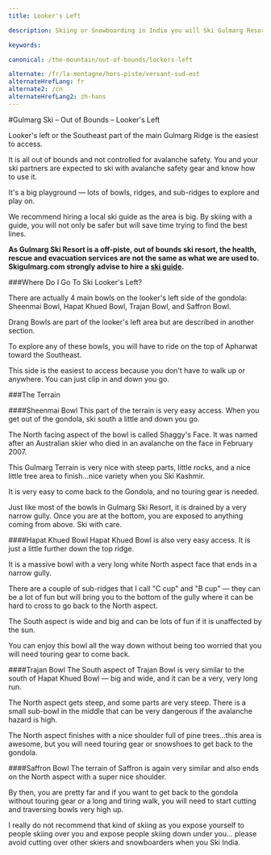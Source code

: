 ```yaml
---
title: Looker's Left

description: Skiing or Snowboarding in India you will Ski Gulmarg Resort. Looker's Left of Gulmarg Ski Resort is Huge and offers Runs of 1700+ Meters. I love Skiing Kashmir

keywords:

canonical: /the-mountain/out-of-bounds/lockers-left

alternate: /fr/la-montagne/hors-piste/versant-sud-est
alternateHrefLang: fr
alternate2: /cn
alternateHrefLang2: zh-hans
---
```


#Gulmarg Ski – Out of Bounds – Looker's Left

Looker's left or the Southeast part of the main Gulmarg Ridge is the easiest to access.

It is all out of bounds and not controlled for avalanche safety. You and your ski partners are expected to ski with avalanche safety gear and know how to use it.

It's a big playground — lots of bowls, ridges, and sub-ridges to explore and play on.

We recommend hiring a local ski guide as the area is big. By skiing with a guide, you will not only be safer but will save time trying to find the best lines.

**As Gulmarg Ski Resort is a off-piste, out of bounds ski resort, the health, rescue and evacuation services are not the same as what we are used to. Skigulmarg.com strongly advise to hire a [ski guide](/the-mountain/ski-guides).**

###Where Do I Go To Ski Looker's Left?

There are actually 4 main bowls on the looker's left side of the gondola: Sheenmai Bowl, Hapat Khued Bowl, Trajan Bowl, and Saffron Bowl.

Drang Bowls are part of the looker's left area but are described in another section.

To explore any of these bowls, you will have to ride on the top of Apharwat toward the Southeast.

This side is the easiest to access because you don't have to walk up or anywhere. You can just clip in and down you go.

###The Terrain

####Sheenmai Bowl
This part of the terrain is very easy access. When you get out of the gondola, ski south a little and down you go.

The North facing aspect of the bowl is called Shaggy's Face. It was named after an Australian skier who died in an avalanche on the face in February 2007.

This Gulmarg Terrain is very nice with steep parts, little rocks, and a nice little tree area to finish…nice variety when you Ski Kashmir.

It is very easy to come back to the Gondola, and no touring gear is needed.

Just like most of the bowls in Gulmarg Ski Resort, it is drained by a very narrow gully. Once you are at the bottom, you are exposed to anything coming from above. Ski with care.

####Hapat Khued Bowl
Hapat Khued Bowl is also very easy access. It is just a little further down the top ridge.

It is a massive bowl with a very long white North aspect face that ends in a narrow gully.

There are a couple of sub-ridges that I call "C cup" and "B cup" — they can be a lot of fun but will bring you to the bottom of the gully where it can be hard to cross to go back to the North aspect.

The South aspect is wide and big and can be lots of fun if it is unaffected by the sun.

You can enjoy this bowl all the way down without being too worried that you will need touring gear to come back.

####Trajan Bowl
The South aspect of Trajan Bowl is very similar to the south of Hapat Khued Bowl — big and wide, and it can be a very, very long run.

The North aspect gets steep, and some parts are very steep. There is a small sub-bowl in the middle that can be very dangerous if the avalanche hazard is high.

The North aspect finishes with a nice shoulder full of pine trees…this area is awesome, but you will need touring gear or snowshoes to get back to the gondola.

####Saffron Bowl
The terrain of Saffron is again very similar and also ends on the North aspect with a super nice shoulder.

By then, you are pretty far and if you want to get back to the gondola without touring gear or a long and tiring walk, you will need to start cutting and traversing bowls very high up.

I really do not recommend that kind of skiing as you expose yourself to people skiing over you and expose people skiing down under you… please avoid cutting over other skiers and snowboarders when you Ski India.
